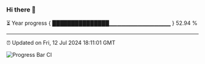 ### Hi there 👋

⏳ Year progress { ███████████████▁▁▁▁▁▁▁▁▁▁▁▁▁▁▁ } 52.94 %

---

⏰ Updated on Fri, 12 Jul 2024 18:11:01 GMT

![Progress Bar CI](https://github.com/Shyam-Makwana/GitHub-Actions-Demo/workflows/Progress%20Bar%20CI/badge.svg)
